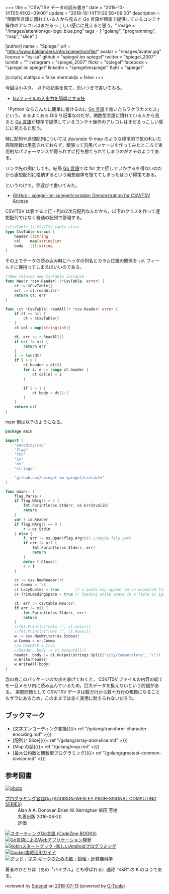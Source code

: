 +++
title = "CSV/TSV データの読み書き"
date = "2018-10-14T05:41:02+09:00"
update = "2018-10-14T11:20:56+09:00"
description = "関数型言語に慣れている人から見ると Go 言語が標準で提供しているコンテナ操作のアレコレはまだるっこしい感じに見えると思う。"
image = "/images/attention/go-logo_blue.png"
tags = [ "golang", "programming", "map", "slice" ]

[author]
  name      = "Spiegel"
  url       = "http://www.baldanders.info/spiegel/profile/"
  avatar    = "/images/avatar.jpg"
  license   = "by-sa"
  github    = "spiegel-im-spiegel"
  twitter   = "spiegel_2007"
  tumblr    = ""
  instagram = "spiegel_2007"
  flickr    = "spiegel"
  facebook  = "spiegel.im.spiegel"
  linkedin  = "spiegelimspiegel"
  flattr    = "spiegel"

[scripts]
  mathjax = false
  mermaidjs = false
+++

今回は小ネタ。
以下の記事を見て，思いつきで書いてみる。

- [tsvファイルの入出力を簡単にする技](https://qiita.com/kei0425/items/e095bc8435429a22a002)

「Python ならこんなに簡単に書けるのに [Go 言語]で書いたらワケワカメだよ」という，まぁよくある DIS り記事なのだが，関数型言語に慣れている人から見ると [Go 言語]が標準で提供しているコンテナ操作のアレコレはまだるっこしい感じに見えると思う。

特に配列や連想配列については zip/unzip や map のような標準的で気の利いた高階関数は用意されておらず，頑張って汎用パッケージを作ってみたところで実用的なパフォーマンスが得られずに打ち捨てられてしまうのがオチのようである。

リンク先の例にしても，結局 [Go 言語]では for 文で回していかざるを得ないのだから連想配列に格納するという発想自体を捨ててしまったほうが得策である。

というわけで，手遊びで書いてみた。

- [GitHub - spiegel-im-spiegel/csvtable: Demonstration for CSV/TSV Access](https://github.com/spiegel-im-spiegel/csvtable)

CSV/TSV は要するに行・列の2次元配列なんだから，以下のクラスを作って連想配列ではなく普通の配列で管理する。

```go
//CsvTable is CSV/TSV table class
type CsvTable struct {
    header []string
    col    map[string]int
    body   [][]string
}
```

その上でデータの読み込み時にヘッダの列名とカラム位置の関係を `col` フィールドに保持ってしまえばいいのである。

```go
//New returns new CsvTable instance
func New(r *csv.Reader) (*CsvTable, error) {
    ct := &CsvTable{}
    err := ct.readAll(r)
    return ct, err
}

func (ct *CsvTable) readAll(r *csv.Reader) error {
    if ct == nil {
        ct = &CsvTable{}
    }
    ct.col = map[string]int{}

    dt, err := r.ReadAll()
    if err != nil {
        return err
    }
    l := len(dt)
    if l > 0 {
        ct.header = dt[0]
        for i, e := range ct.header {
            ct.col[e] = i
        }

        if l > 1 {
            ct.body = dt[1:]
        }
    }
    return nil
}
```

main 側は以下のようになる。

```go
package main

import (
    "encoding/csv"
    "flag"
    "fmt"
    "io"
    "os"
    "strings"

    "github.com/spiegel-im-spiegel/csvtable"
)

func main() {
    flag.Parse()
    if flag.NArg() > 1 {
        fmt.Fprintln(os.Stderr, os.ErrInvalid)
        return
    }
    var r io.Reader
    if flag.NArg() == 0 {
        r = os.Stdin
    } else {
        f, err := os.Open(flag.Arg(0)) //maybe file path
        if err != nil {
            fmt.Fprintln(os.Stderr, err)
            return
        }
        defer f.Close()
        r = f
    }

    cr := csv.NewReader(r)
    cr.Comma = '\t'
    cr.LazyQuotes = true       // a quote may appear in an unquoted field and a non-doubled quote may appear in a quoted field.
    cr.TrimLeadingSpace = true // leading white space in a field is ignored.

    ct, err := csvtable.New(cr)
    if err != nil {
        fmt.Fprintln(os.Stderr, err)
        return
    }
    //fmt.Println("cols :", ct.Cols())
    //fmt.Println("rows :", ct.Rows())
    w := csv.NewWriter(os.Stdout)
    w.Comma = cr.Comma
    //w.UseCRLF = true
    //header, body := ct.OutputAll()
    header, body := ct.Output(strings.Split("city/temperature", "/"))
    w.Write(header)
    w.WriteAll(body)
}
```

念の為このパッケージの欠点を挙げておくと， CSV/TSV ファイルの内容の総てを一旦メモリ内に読み込んでいるため，巨大データを扱えないという問題がある。
実際問題として CSV/TSV データは数万行から数十万行の規模になることもザラにあるため，このままでは全く実用に耐えられないだろう。

## ブックマーク

- [文字エンコーディング変換]({{< ref "/golang/transform-character-encoding.md" >}})
- [配列と Slice]({{< ref "/golang/array-and-slice.md" >}})
- [Map の話]({{< ref "/golang/map.md" >}})
- [最大公約数と関数型プログラミング]({{< ref "/golang/greatest-common-divisor.md" >}})

[Go 言語]: https://golang.org/ "The Go Programming Language"

## 参考図書

<div class="hreview" ><a class="item url" href="http://www.amazon.co.jp/exec/obidos/ASIN/4621300253/baldandersinf-22/"><img src="http://ecx.images-amazon.com/images/I/410V3ulwP5L._SL160_.jpg" alt="photo" class="photo"  /></a><dl ><dt class="fn"><a class="item url" href="http://www.amazon.co.jp/exec/obidos/ASIN/4621300253/baldandersinf-22/">プログラミング言語Go (ADDISON-WESLEY PROFESSIONAL COMPUTING SERIES)</a></dt><dd>Alan A.A. Donovan Brian W. Kernighan 柴田 芳樹 </dd><dd>丸善出版 2016-06-20</dd><dd>評価<abbr class="rating" title="5"><img src="http://g-images.amazon.com/images/G/01/detail/stars-5-0.gif" alt="" /></abbr> </dd></dl><p class="similar"><a href="http://www.amazon.co.jp/exec/obidos/ASIN/4798142417/baldandersinf-22/" target="_top"><img src="http://images.amazon.com/images/P/4798142417.09._SCTHUMBZZZ_.jpg"  alt="スターティングGo言語 (CodeZine BOOKS)"  /></a> <a href="http://www.amazon.co.jp/exec/obidos/ASIN/4873117526/baldandersinf-22/" target="_top"><img src="http://images.amazon.com/images/P/4873117526.09._SCTHUMBZZZ_.jpg"  alt="Go言語によるWebアプリケーション開発"  /></a> <a href="http://www.amazon.co.jp/exec/obidos/ASIN/4865940391/baldandersinf-22/" target="_top"><img src="http://images.amazon.com/images/P/4865940391.09._SCTHUMBZZZ_.jpg"  alt="Kotlinスタートブック -新しいAndroidプログラミング"  /></a> <a href="http://www.amazon.co.jp/exec/obidos/ASIN/4839959234/baldandersinf-22/" target="_top"><img src="http://images.amazon.com/images/P/4839959234.09._SCTHUMBZZZ_.jpg"  alt="Docker実戦活用ガイド"  /></a> <a href="http://www.amazon.co.jp/exec/obidos/ASIN/4274218961/baldandersinf-22/" target="_top"><img src="http://images.amazon.com/images/P/4274218961.09._SCTHUMBZZZ_.jpg"  alt="グッド・マス ギークのための数・論理・計算機科学"  /></a> </p>
<p class="description">著者のひとりは（あの「バイブル」とも呼ばれる）通称 “K&amp;R” の K のほうである。</p>
<p class="gtools" >reviewed by <a href='#maker' class='reviewer'>Spiegel</a> on <abbr class="dtreviewed" title="2016-07-13">2016-07-13</abbr> (powered by <a href="http://www.goodpic.com/mt/aws/index.html" >G-Tools</a>)</p>
</div>
